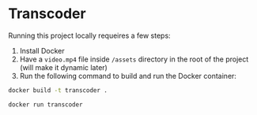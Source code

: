 # Transcoder

Running this project locally requeires a few steps:

1. Install Docker
2. Have a `video.mp4` file inside `/assets` directory in the root of the project (will make it dynamic later)
3. Run the following command to build and run the Docker container:

```bash
docker build -t transcoder .
```

```bash
docker run transcoder
```
